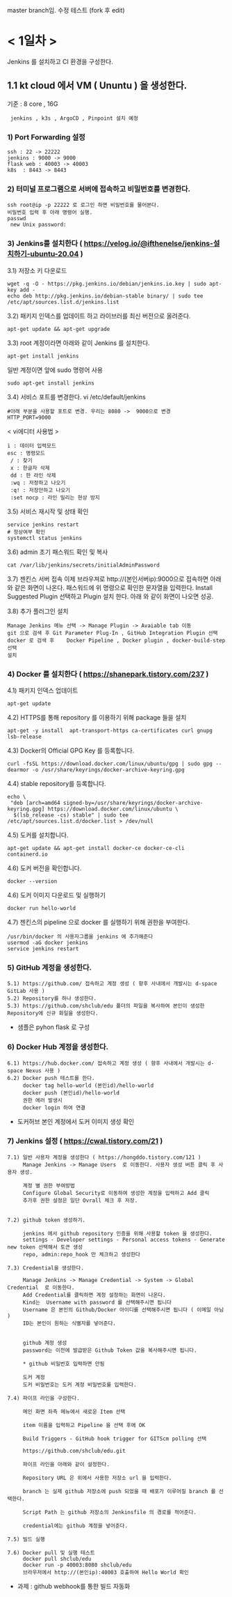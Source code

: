 master branch임. 수정 테스트 (fork 후 edit)


# < 1일차 >
 
Jenkins 를 설치하고 CI 환경을 구성한다.

 ##  1.1 kt cloud 에서 VM ( Ununtu ) 을 생성한다. 
  기준 : 8 core , 16G
  ```
   jenkins , k3s , ArgoCD , Pinpoint 설치 예정
  ```

   ###  1) Port Forwarding 설정
   ```
   ssh : 22 -> 22222
   jenkins : 9000 -> 9000
   flask web : 40003 -> 40003
   k8s  : 8443 -> 8443
   ```
   ###  2) 터미널 프로그램으로 서버에 접속하고 비밀번호를 변경한다.
   ```
   ssh root@ip -p 22222 로 로그인 하면 비밀번호를 물어본다.
   비밀번호 입력 후 아래 명령어 실행.
   passwd
    new Unix password:
   ```
   
   ###  3) Jenkins를 설치한다 ( https://velog.io/@ifthenelse/jenkins-설치하기-ubuntu-20.04 )
   3.1) 저장소 키 다운로드
   ```
   wget -q -O - https://pkg.jenkins.io/debian/jenkins.io.key | sudo apt-key add -
   echo deb http://pkg.jenkins.io/debian-stable binary/ | sudo tee /etc/apt/sources.list.d/jenkins.list
   ```
   3.2) 패키지 인덱스를 업데이트 하고 라이브러를 최신 버전으로 올려준다.
   ```
   apt-get update && apt-get upgrade
   ```
   3.3) root 계정이라면 아래와 같이 Jenkins 를 설치한다.  
   ```
   apt-get install jenkins
   ```
   
   일반 계정이면 앞에 sudo 명령어 사용
   ```
   sudo apt-get install jenkins
   ```
   
   3.4) 서비스 포트를 변경한다.
   vi /etc/default/jenkins
   ```
   #아래 부분을 사용할 포트로 변경. 우리는 8080 ->  9000으로 변경
   HTTP_PORT=9000
   ```
   
   < vi에디터 사용법 >
   ```
   i : 데이터 입력모드
   esc : 명령모드
    / : 찾기
    x : 한글자 삭제
    dd : 한 라인 삭제
    :wq : 저장하고 나오기
    :q! : 저장안하고 나오기
    :set nocp : 라인 밀리는 현상 방지
   ``` 
    
   3.5) 서비스 재시작 및 상태 확인
   ```
   service jenkins restart
   # 정상여부 확인
   systemctl status jenkins
   ```
   
   3.6) admin 초기 패스워드 확인 및 복사
   ```
   cat /var/lib/jenkins/secrets/initialAdminPassword
   ```
   
   3.7) 젠킨스 서버 접속
   이제 브라우져로 http://(본인서버ip):9000으로  접속하면 아래와 같은 화면이 나온다.
   패스워드에 위 명령으로 확인한 문자열을 입력한다.
   Install Suggested Plugin 선택하고 Plugin 설치 한다. 아래 와 같이 화면이 나오면 성공.
   
   3.8) 추가 플러그인 설치
   ```
   Manage Jenkins 메뉴 선택 -> Manage Plugin -> Avaiable tab 이동
   git 으로 검색 후 Git Parameter Plug-In , GitHub Integration Plugin 선택
   docker 로 검색 후 	Docker Pipeline , Docker plugin , docker-build-step 선택
   설치
   ```

   ###  4) Docker 를 설치한다 ( https://shanepark.tistory.com/237 )

   4.1) 패키지 인덱스 업데이트
   ```
   apt-get update
   ```
   4.2) HTTPS를 통해 repository 를 이용하기 위해 package 들을 설치
   ```
   apt-get -y install  apt-transport-https ca-certificates curl gnupg lsb-release
   ```
   4.3) Docker의 Official GPG Key 를 등록합니다.
   ```
   curl -fsSL https://download.docker.com/linux/ubuntu/gpg | sudo gpg --dearmor -o /usr/share/keyrings/docker-archive-keyring.gpg
   ```
   4.4) stable repository를 등록합니다.
   ```
   echo \
    "deb [arch=amd64 signed-by=/usr/share/keyrings/docker-archive-keyring.gpg] https://download.docker.com/linux/ubuntu \
     $(lsb_release -cs) stable" | sudo tee /etc/apt/sources.list.d/docker.list > /dev/null
   ```  
   4.5) 도커를 설치합니다.
   ```
   apt-get update && apt-get install docker-ce docker-ce-cli containerd.io
   ```
   4.6) 도커 버전을 확인합니다.
   ```
   docker --version
   ```
   4.6) 도커 이미지 다운로드 및 실행하기
   ```
   docker run hello-world
   ```
   4.7) 젠킨스의 pipeline 으로 docker 를 실행하기 위해 권한을 부여한다.
   ```
   /usr/bin/docker 의 사용자그룹을 jenkins 에 추가해준다
   usermod -aG docker jenkins
   service jenkins restart
   ```
   
   ###  5) GitHub 계정을 생성한다. 
   ```
   5.1) https://github.com/ 접속하고 계정 생성 ( 향후 사내에서 개발시는 d-space GitLab 사용 )
   5.2) Repository를 하나 생성한다.
   5.3) https://github.com/shclub/edu 폴더의 파일을 복사하여 본인이 생성한 Repository에 신규 화일을 생성한다.
   ```
   * 샘플은 pyhon flask 로 구성
   
   ###  6) Docker Hub 계정을 생성한다. 
   ```
   6.1) https://hub.docker.com/ 접속하고 계정 생성 ( 향후 사내에서 개발시는 d-space Nexus 사용 )
   6.2) Docker push 테스트를 한다.
        docker tag hello-world (본인id)/hello-world
        docker push (본인id)/hello-world
        권한 에러 발생시
        docker login 하여 연결
   ```
       
   * 도커허브 본인 계정에서 도커 이미지 생성 확인
   
   ###  7) Jenkins 설정 ( https://cwal.tistory.com/21 )
   ```
   7.1) 일반 사용자 계정을 생성한다 ( https://hongddo.tistory.com/121 )
        Manage Jenkins -> Manage Users  로 이동한다. 사용자 생성 버튼 클릭 후 사용자 생성.
        
        계정 별 권한 부여방법
        Configure Global Security로 이동하여 생성한 계정을 입력하고 Add 클릭
        추가후 권한 설정은 일단 Ovrall 체크 후 저장.
        
        
   7.2) github token 생성하기.
        
        jenkins 에서 github repository 인증을 위해 사용할 token 을 생성한다.
        settings - Developer settings - Personal access tokens - Generate new token 선택해서 토큰 생성
        repo, admin:repo_hook 만 체크하고 생성한다
        
   7.3) Credential을 생성한다.
        
        Manage Jenkins -> Manage Credential -> System -> Global Credential  로 이동한다.
        Add Credential를 클릭하면 계정 설정하는 화면이 나온다.
        Kind는  Username with password 를 선택해주시면 됩니다
        Username 은 본인의 Github/Docker 아이디를 선택해주시면 됩니다 ( 이메일 아님 )
        ID는 본인이 원하는 식별자를 넣어준다.
        
        
        github 계정 생성
        password는 이전에 발급받은 Github Token 값을 복사해주시면 됩니다. 
        
        * github 비밀번호 입력하면 안됨
        
        도커 계정
        도커 비밀번호는 도커 계정 비밀번호를 입력한다.
        
   7.4) 파이프 라인을 구성한다.
        
        메인 화면 좌측 메뉴에서 새로운 Item 선택
        
        item 이름을 입력하고 Pipeline 을 선택 후에 OK
        
        Build Triggers - GitHub hook trigger for GITScm polling 선택
        
        https://github.com/shclub/edu.git
        
        파이프 라인을 아래와 같이 설정한다.
        
        Repository URL 은 위에서 사용한 저장소 url 을 입력한다.
        
        branch 는 실제 github 저장소에 push 되었을 때 배포가 이루어질 branch 를 선택한다.
        
        Script Path 는 github 저장소의 Jenkinsfile 의 경로를 적어준다.
        
        credential에는 github 계정을 넣어준다.

   7.5) 빌드 실행
   
   7.6) Docker pull 및 실행 테스트
        docker pull shclub/edu
        docker run -p 40003:8080 shclub/edu
        브라우저에서 http://(본인ip):40003 호출하여 Hello World 확인
   
   ```
   * 과제 : github webhook를 통한 빌드 자동화

   







